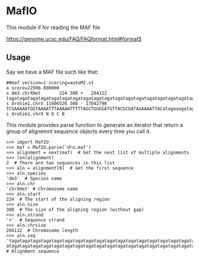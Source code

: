 # MafIO

This module if for reading the MAF file

https://genome.ucsc.edu/FAQ/FAQformat.html#format5

## Usage

Say we have a MAF file such like that:

```
##maf version=1 scoring=autoMZ.v1
a score=22996.000000
s dm3.chrXHet       224 308 +   204112 tagatagatagatagatagatagatagatagatagatagatagatagatagatagatagatagatagatagatagatagatagatagatagatagatagatagatagatagatagatagatagatagatagatagatagatagatagatagatagatagatagatagatagatagatagatagatagatagatagatagatagatagatagatagatagatagatagatagatagatagatagatagatagatagatagatagatagatagatagatagatagatagatagatagatagatagataga
s droSim1.chrX 11606526 308 - 17042790 TCGAAAAATGGTAAAATTTAAAAATTTTTAGCTGGGGATGTTACGCGATAGAAAATTACatagaaagatagatagatagataaatagatagatagatagatagatagatagatagatagatagatagatagatagatagatagatagatagatagatagatagatagatagatagatagatagatagatagatagatagatagatagatagatagatagatagatagatagatagatagatagatagatagatagatagatagatagatagatagatagatagatagatagatagatagatagataga
i droSim1.chrX N 0 C 0
```

This module provides parse function to generate an iterator that return a
group of alignemnt sequence objects every time you call it.

```
>>> import MafIO
>>> maf = MafIO.parse('dro.maf')
>>> alignment = next(maf)  # Get the next list of multiple alignments
>>> len(alignment)
2  # There are two sequences in this list
>>> aln = alignment[0]  # Get the first sequence
>>> aln.species
'dm3'  # Species name
>>> aln.chr
'chrXHet' # Chromosome name
>>> aln.start
224  # The start of the aligning region
>>> aln.size
308  # The size of the aligning region (without gap)
>>> aln.strand
'+'  # Sequence strand
>>> aln.chrsize
204112  # Chromosome length
>>> aln.seq
'tagatagatagatagatagatagatagatagatagatagatagatagatagatagatagatagatagatagatagatagatagatagatagatagatagatagatagatagatagatagatagatagatagatagatagatagatagatagatagatag
atagatagatagatagatagatagatagatagatagatagatagatagatagatagatagatagatagatagatagatagatagatagatagatagatagatagatagatagatagatagatagatagatagatagatagatagataga'  # Alignment sequence
```
